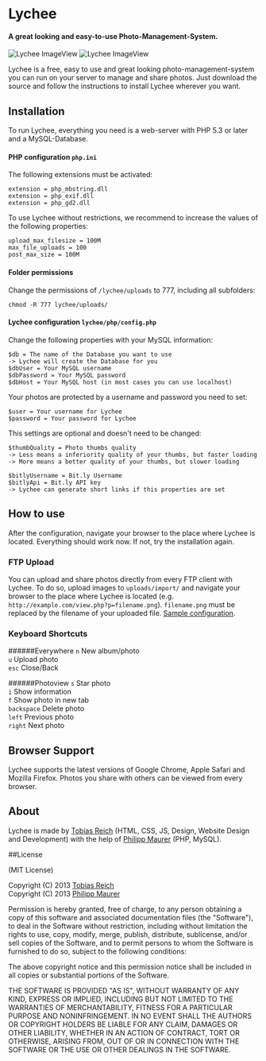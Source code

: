 # Lychee

#### A great looking and easy-to-use Photo-Management-System.

![Lychee ImageView](http://lychee.electerious.com/uploads/big/13582806160093.png)
![Lychee ImageView](http://lychee.electerious.com/uploads/big/13582805615704.png)

Lychee is a free, easy to use and great looking photo-management-system you can run on your server to manage and share photos. Just download the source and follow the instructions to install Lychee wherever you want.

## Installation

To run Lychee, everything you need is a web-server with PHP 5.3 or later and a MySQL-Database.

#### PHP configuration `php.ini`

The following extensions must be activated:

	extension = php_mbstring.dll	extension = php_exif.dll
	extension = php_gd2.dll
	
To use Lychee without restrictions, we recommend to increase the values of the following properties:

	upload_max_filesize = 100M
	max_file_uploads = 100	post_max_size = 100M

#### Folder permissions

Change the permissions of `/lychee/uploads` to 777, including all subfolders:

	chmod -R 777 lychee/uploads/

#### Lychee configuration `lychee/php/config.php`

Change the following properties with your MySQL information:

	$db = The name of the Database you want to use
	-> Lychee will create the Database for you	$dbUser = Your MySQL username  	$dbPassword = Your MySQL password	$dbHost = Your MySQL host (in most cases you can use localhost)

Your photos are protected by a username and password you need to set:

	$user = Your username for Lychee  
	$password = Your password for Lychee

This settings are optional and doesn't need to be changed:

	$thumbQuality = Photo thumbs quality
	-> Less means a inferiority quality of your thumbs, but faster loading
	-> More means a better quality of your thumbs, but slower loading
	
	$bitlyUsername = Bit.ly Username	$bitlyApi = Bit.ly API key
	-> Lychee can generate short links if this properties are set

## How to use

After the configuration, navigate your browser to the place where Lychee is located. Everything should work now. If not, try the installation again.

### FTP Upload

You can upload and share photos directly from every FTP client with Lychee. To do so, upload images to `uploads/import/` and navigate your browser to the place where Lychee is located (e.g. `http://example.com/view.php?p=filename.png`). `filename.png` must be replaced by the filename of your uploaded file. [Sample configuration](http://lychee.electerious.com/view.php?p=13657692738813).

### Keyboard Shortcuts

######Everywhere
`n` New album/photo  
`u` Upload photo  
`esc` Close/Back

######Photoview
`s` Star photo  
`i` Show information  
`f` Show photo in new tab  
`backspace` Delete photo  
`left` Previous photo  
`right` Next photo

## Browser Support

Lychee supports the latest versions of Google Chrome, Apple Safari and Mozilla Firefox. Photos you share with others can be viewed from every browser.

## About

Lychee is made by [Tobias Reich](http://electerious.com) (HTML, CSS, JS, Design, Website Design and Development) with the help of [Philipp Maurer](http://phinal.net) (PHP, MySQL).

##License

(MIT License)

Copyright (C) 2013 [Tobias Reich](http://electerious.com)  
Copyright (C) 2013 [Philipp Maurer](http://phinal.net)  

Permission is hereby granted, free of charge, to any person obtaining a copy of this software and associated documentation files (the "Software"), to deal in the Software without restriction, including without limitation the rights to use, copy, modify, merge, publish, distribute, sublicense, and/or sell copies of the Software, and to permit persons to whom the Software is furnished to do so, subject to the following conditions:

The above copyright notice and this permission notice shall be included in all copies or substantial portions of the Software.

THE SOFTWARE IS PROVIDED "AS IS", WITHOUT WARRANTY OF ANY KIND, EXPRESS OR IMPLIED, INCLUDING BUT NOT LIMITED TO THE WARRANTIES OF MERCHANTABILITY, FITNESS FOR A PARTICULAR PURPOSE AND NONINFRINGEMENT. IN NO EVENT SHALL THE AUTHORS OR COPYRIGHT HOLDERS BE LIABLE FOR ANY CLAIM, DAMAGES OR OTHER LIABILITY, WHETHER IN AN ACTION OF CONTRACT, TORT OR OTHERWISE, ARISING FROM, OUT OF OR IN CONNECTION WITH THE SOFTWARE OR THE USE OR OTHER DEALINGS IN THE SOFTWARE.
